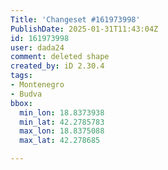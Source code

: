 ```yaml
---
Title: 'Changeset #161973998'
PublishDate: 2025-01-31T11:43:04Z
id: 161973998
user: dada24
comment: deleted shape
created_by: iD 2.30.4
tags:
- Montenegro
- Budva
bbox:
  min_lon: 18.8373938
  min_lat: 42.2785783
  max_lon: 18.8375088
  max_lat: 42.278685

---
```

